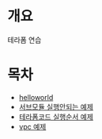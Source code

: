 # 개요
테라폼 연습

# 목차
* [helloworld](./helloworld/)
* [서브모듈 실행안되는 예제](./ignore_submodule/)
* [테라폼코드 실행순서 예제](./dependency/)
* [vpc 예제](./vpc)